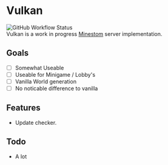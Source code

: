 # Vulkan
![GitHub Workflow Status](https://img.shields.io/github/workflow/status/VulkanMC/Vulkan/CI)<br>
Vulkan is a work in progress [Minestom](https://github.com/Minestom/Minestom) server implementation.<br>

## Goals
- [ ] Somewhat Useable
- [ ] Useable for Minigame / Lobby's
- [ ] Vanilla World generation
- [ ] No noticable difference to vanilla

## Features
- Update checker.

## Todo
- A lot
